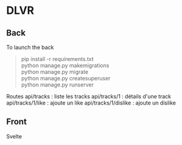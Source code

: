 # DLVR

## Back

To launch the back
> pip install -r requirements.txt    
> python manage.py makemigrations    
> python manage.py migrate    
> python manage.py createsuperuser    
> python manage.py runserver    


Routes 
api/tracks : liste les tracks
api/tracks/1 : détails d'une track
api/tracks/1/like : ajoute un like
api/tracks/1/dislike : ajoute un dislike


## Front

Svelte

